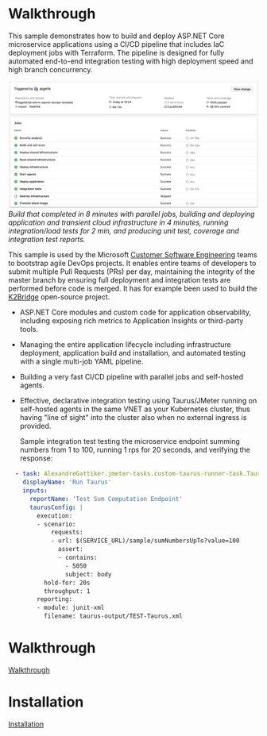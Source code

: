 
# Walkthrough
This sample demonstrates how to build and deploy ASP.NET Core microservice applications using a CI/CD pipeline that includes IaC deployment jobs with Terraform. The pipeline is designed for fully automated end-to-end integration testing with
high deployment speed and high branch concurrency.

![Jobs.png](docs/images/Jobs.png)
*Build that completed in 8 minutes with parallel jobs, building and deploying application and transient cloud infrastructure in 4 minutes, running integration/load tests for 2 min, and producing unit test, coverage and integration test reports.*

This sample is used by the Microsoft [Customer Software Engineering](https://microsoft.github.io/code-with-engineering-playbook/CSE.html) teams to bootstrap agile DevOps projects. It enables entire teams of developers to submit multiple Pull Requests (PRs)
per day, maintaining the integrity of the master branch by ensuring full deployment and integration tests are performed
before code is merged. It has for example been used to build the [K2Bridge](https://github.com/microsoft/K2Bridge) open-source project.

- ASP.NET Core modules and custom code for application observability, including exposing rich metrics to Application Insights or third-party tools.
- Managing the entire application lifecycle including infrastructure deployment, application build and installation, and automated testing with a single multi-job YAML pipeline.
- Building a very fast CI/CD pipeline with parallel jobs and self-hosted agents.
- Effective, declarative integration testing using Taurus/JMeter running on self-hosted agents in the same VNET as your Kubernetes cluster, thus having "line of sight" into the cluster also when no external ingress is provided.

  Sample integration test testing the microservice endpoint summing numbers from 1 to 100, running 1 rps for 20 seconds,
  and verifying the response:

```yaml
  - task: AlexandreGattiker.jmeter-tasks.custom-taurus-runner-task.TaurusRunner@0
    displayName: 'Run Taurus'
    inputs:
      reportName: 'Test Sum Computation Endpoint'
      taurusConfig: |
        execution:
        - scenario:
            requests:
            - url: $(SERVICE_URL)/sample/sumNumbersUpTo?value=100
              assert:
              - contains:
                - 5050
                subject: body
          hold-for: 20s
          throughput: 1
        reporting:
        - module: junit-xml
          filename: taurus-output/TEST-Taurus.xml
```

# Walkthrough

[Walkthrough](docs/walkthrough.md)

# Installation

[Installation](docs/installation.md)

